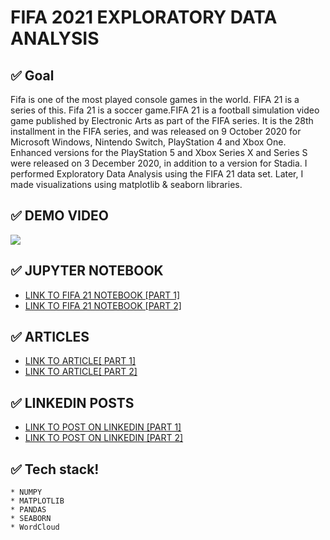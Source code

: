 
# FIFA 2021 EXPLORATORY DATA ANALYSIS

## ✅ Goal
Fifa is one of the most played console games in the world. FIFA 21 is a series of this. Fifa 21 is a soccer game.FIFA 21 is a football simulation video game published by Electronic Arts as part of the FIFA series. It is the 28th installment in the FIFA series, and was released on 9 October 2020 for Microsoft Windows, Nintendo Switch, PlayStation 4 and Xbox One. Enhanced versions for the PlayStation 5 and Xbox Series X and Series S were released on 3 December 2020, in addition to a version for Stadia. I performed Exploratory Data Analysis using the FIFA 21 data set. Later, I made visualizations using matplotlib & seaborn libraries.

## ✅ DEMO VIDEO
![](https://github.com/Gift-Ojeabulu/FIFA2021ANALYSIS/blob/main/FIFA21EDA%20-%20Google%20Slides.gif)


## ✅ JUPYTER NOTEBOOK
*  [LINK TO FIFA 21 NOTEBOOK [PART 1]](https://nbviewer.jupyter.org/github/Gift-Ojeabulu/FIFA2021ANALYSIS/blob/main/MainFIFA2021ANALYSIS-Copy1.ipynb)
*  [LINK TO FIFA 21 NOTEBOOK [PART 2]](https://nbviewer.jupyter.org/github/Gift-Ojeabulu/FIFA2021ANALYSIS/blob/main/MainFIFA2021ANALYSIS.ipynb)


## ✅ ARTICLES
*  [LINK TO ARTICLE[ PART 1]](https://pub.towardsai.net/exploratory-data-analysis-expounded-with-fifa-2021-part-1-f20c465d483e)
*  [LINK TO ARTICLE[ PART 2]](https://medium.com/geekculture/exploratory-data-analysis-demystified-with-fifa-21-part-2-76209caa24d2)

## ✅ LINKEDIN POSTS
*  [LINK TO POST ON LINKEDIN [PART 1]](https://www.linkedin.com/posts/gift-ojabu_exploratory-data-analysis-expounded-with-activity-6818496326808948736-PpnG)
*  [LINK TO POST ON LINKEDIN [PART 2]](https://www.linkedin.com/posts/gift-ojabu_exploratory-data-analysis-demystified-with-activity-6851041695002333184-pRo7)





## ✅ Tech stack!
	* NUMPY
	* MATPLOTLIB
	* PANDAS
	* SEABORN
	* WordCloud
	




